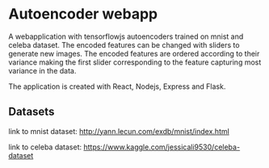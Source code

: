 # Autoencoder webapp

A webapplication with tensorflowjs autoencoders trained on mnist and celeba dataset. The encoded features can be changed with sliders to generate new images. The encoded features are ordered according to their variance making the first slider corresponding to the feature capturing most variance in the data.

The application is created with React, Nodejs, Express and Flask.

## Datasets
link to mnist dataset: http://yann.lecun.com/exdb/mnist/index.html

link to celeba dataset: https://www.kaggle.com/jessicali9530/celeba-dataset
